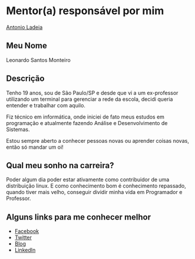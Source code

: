 # Mentor(a) responsável por mim

[Antonio Ladeia](/profiles/mentors/profiles/antonio_ladeia.md)

## Meu Nome

Leonardo Santos Monteiro

## Descrição

Tenho 19 anos, sou de São Paulo/SP e desde que vi a um ex-professor utilizando um terminal para gerenciar a rede da escola, decidi queria entender e trabalhar com aquilo.

Fiz técnico em informática, onde iniciei de fato meus estudos em programação e atualmente fazendo Análise e Desenvolvimento de Sistemas.

Estou sempre aberto a conhecer pessoas novas ou aprender coisas novas, então só mandar um oi!

## Qual meu sonho na carreira?

Poder algum dia poder estar ativamente como contribuidor de uma distribuição linux. E como conhecimento bom é conhecimento repassado, quando tiver mais velho, conseguir dividir minha vida em Programador e Professor.

## Alguns links para me conhecer melhor

- [Facebook](https://facebook.com/quatroka)
- [Twitter](https://twitter.com/quatroka)
- [Blog](https://quatroka.github.io)
- [LinkedIn](https://linkedin.com/in/quatroka)

